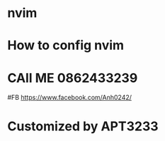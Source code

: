 # nvim
# How to config nvim
# CAll ME 0862433239
#FB https://www.facebook.com/Anh0242/

# Customized by APT3233 
